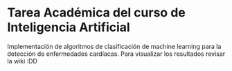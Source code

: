 # Tarea Académica del curso de Inteligencia Artificial
Implementación de algoritmos de clasificación de machine learning para la detección de enfermedades cardíacas.
Para visualizar los resultados revisar la wiki :DD
